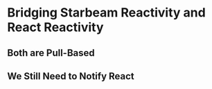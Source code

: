 # Bridging Starbeam Reactivity and React Reactivity

## Both are Pull-Based

## We Still Need to Notify React
